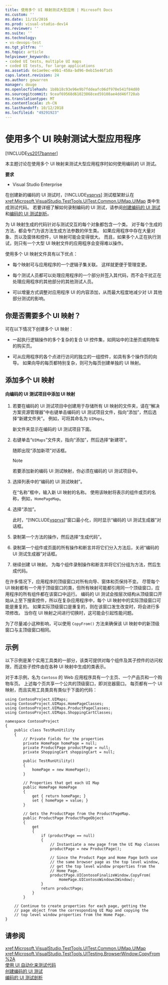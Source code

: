 ```yaml
---
title: 使用多个 UI 映射测试大型应用 | Microsoft Docs
ms.custom: ''
ms.date: 11/15/2016
ms.prod: visual-studio-dev14
ms.reviewer: ''
ms.suite: ''
ms.technology:
- vs-devops-test
ms.tgt_pltfrm: ''
ms.topic: article
helpviewer_keywords:
- coded UI tests, multiple UI maps
- coded UI tests, for large applications
ms.assetid: 6e1ae9ec-e9b1-458a-bd96-0eb15e46f1d5
caps.latest.revision: 24
ms.author: gewarren
manager: douge
ms.openlocfilehash: 1b8b18c93e96e9b7fddeafc06df970e541f84d80
ms.sourcegitcommit: 9ceaf69568d61023868ced59108ae4dd46f720ab
ms.translationtype: MT
ms.contentlocale: zh-CN
ms.lasthandoff: 10/12/2018
ms.locfileid: "49291923"
---
```

# <a name="testing-a-large-application-with-multiple-ui-maps"></a>使用多个 UI 映射测试大型应用程序
[!INCLUDE[vs2017banner](../includes/vs2017banner.md)]

本主题讨论在使用多个 UI 映射来测试大型应用程序时如何使用编码的 UI 测试。  
  
 **要求**  
  
-   Visual Studio Enterprise  
  
 在创建新的编码的 UI 测试时，[!INCLUDE[vsprvs](../includes/vsprvs-md.md)] 测试框架默认在 <xref:Microsoft.VisualStudio.TestTools.UITest.Common.UIMap.UIMap> 类中生成测试代码。 若要详细了解如何录制编码的 UI 测试，请参阅[创建编码的 UI 测试](../test/use-ui-automation-to-test-your-code.md#VerifyingCodeUsingCUITCreate)和[编码的 UI 测试剖析](../test/anatomy-of-a-coded-ui-test.md)。  
  
 为 UI 映射生成的代码针对与测试交互的每个对象都包含一个类。 对于每个生成的方法，都会专门为该方法生成方法参数的伴生类。 如果应用程序中存在大量对象、页以及窗体和控件，UI 映射可能会变得很大。 而且，如果多个人正在执行测试，则只有一个大型 UI 映射文件的应用程序会变得难以操作。  
  
 使用多个 UI 映射文件具有以下优点：  
  
-   每个映射可与应用程序的一个逻辑子集关联。 这样就更便于管理变更。  
  
-   每个测试人员都可以处理应用程序的一个部分并签入其代码，而不会干扰正在处理应用程序的其他部分的其他测试人员。  
  
-   可以增量方式调整对应用程序 UI 的内容添加，从而最大程度地减少对 UI 其他部分测试的影响。  
  
## <a name="do-you-need-multiple-ui-maps"></a>你是否需要多个 UI 映射？  
 可在以下情况下创建多个 UI 映射：  
  
-   一起执行逻辑操作的多个复杂的复合 UI 控件集，如网站中的注册页或购物车的购买页。  
  
-   可从应用程序的各个点进行访问的独立的一组控件，如具有多个操作页的向导。 如果向导的每页都特别复杂，则可为每页创建单独的 UI 映射。  
  
## <a name="adding-multiple-ui-maps"></a>添加多个 UI 映射  
  
#### <a name="to-add-a-ui-map-to-your-coded-ui-test-project"></a>向编码的 UI 测试项目中添加 UI 映射  
  
1.  若要在编码的 UI 测试项目中创建用于存储所有 UI 映射的文件夹，请在“解决方案资源管理器”中右键单击编码的 UI 测试项目文件，指向“添加”，然后选择“新建文件夹”。 例如，可将其命名为 `UIMaps`。  
  
     新文件夹显示在编码的 UI 测试项目下面。  
  
2.  右键单击“`UIMaps`”文件夹，指向“添加”，然后选择“新建项”。  
  
     随即出现“添加新项”对话框。  
  
    > [!NOTE]
    >  若要添加新的编码 UI 测试映射，你必须在编码的 UI 测试项目中。  
  
3.  选择列表中的“编码的 UI 测试映射”。  
  
     在“名称”框中，输入新 UI 映射的名称。 使用该映射将表示的组件或页的名称，例如，`HomePageMap`。  
  
4.  选择“添加”。  
  
     此时，“[!INCLUDE[vsprvs](../includes/vsprvs-md.md)]”窗口最小化，同时显示“编码的 UI 测试生成器”对话框。  
  
5.  录制第一个方法的操作，然后选择“生成代码”。  
  
6.  录制第一个组件或页面的所有操作和断言并将它们分入方法后，关闭“编码的 UI 测试生成器”对话框。  
  
7.  继续创建 UI 映射。 为每个组件录制操作和断言并将它们分组为方法，然后生成代码。  
  
 在许多情况下，应用程序的顶级窗口对所有向导、窗体和页保持不变。 尽管每个 UI 映射都有一个用于顶级窗口的类，但所有映射可能都引用同一个顶级窗口，应用程序的所有组件都在该窗口中运行。 编码的 UI 测试会按层次结构从顶级窗口开始从上至下搜索控件，所以在复杂应用程序中，每个 UI 映射中的实际顶级窗口可能是重复的。 如果实际顶级窗口是重复的，则在该窗口发生改变时，将会进行多项修改。 当你在 UI 映射之间进行切换时，这可能会引起性能问题。  
  
 为了尽量减小这种影响，可以使用 `CopyFrom()` 方法来确保该 UI 映射中的新顶级窗口与主顶级窗口相同。  
  
## <a name="example"></a>示例  
 以下示例是某个实用工具类的一部分，该类可提供对每个组件及其子控件的访问权限，而这些子控件由在各种 UI 映射中生成的类表示。  
  
 对于本示例，名为 `Contoso` 的 Web 应用程序具有一个主页、一个产品页和一个购物车页。 上述每个页共享一个公共的顶级窗口，即浏览器窗口。 每页都有一个 UI 映射，而且实用工具类具有类似于下面的代码：  
  
```  
using ContosoProject.UIMaps;  
using ContosoProject.UIMaps.HomePageClasses;  
using ContosoProject.UIMaps.ProductPageClasses;  
using ContosoProject.UIMaps.ShoppingCartClasses;  
  
namespace ContosoProject  
{  
    public class TestRunUtility  
    {  
        // Private fields for the properties  
        private HomePage homePage = null;  
        private ProductPage productPage = null;  
        private ShoppingCart shoppingCart = null;  
  
        public TestRunUtility()  
        {  
            homePage = new HomePage();  
        }  
  
        // Properties that get each UI Map  
        public HomePage HomePage  
        {  
            get { return homePage; }  
            set { homePage = value; }  
        }  
  
        // Gets the ProductPage from the ProductPageMap.  
        public ProductPage ProductPageObject  
        {  
            get  
            {  
                if (productPage == null)  
                {  
                    // Instantiate a new page from the UI Map classes  
                    productPage = new ProductPage();  
  
                    // Since the Product Page and Home Page both use  
                    // the same browser page as the top level window,  
                    // get the top level window properties from the  
                    // Home Page.  
                    productPage.UIContosoFinalizeWindow.CopyFrom(  
                        HomePage.UIContosoWindowsIWindow);  
                }  
                return productPage;  
            }  
        }  
  
    // Continue to create properties for each page, getting the   
    // page object from the corresponding UI Map and copying the   
    // top level window properties from the Home Page.  
}  
```  
  
## <a name="see-also"></a>请参阅  
 <xref:Microsoft.VisualStudio.TestTools.UITest.Common.UIMap.UIMap>   
 <xref:Microsoft.VisualStudio.TestTools.UITesting.BrowserWindow.CopyFrom%2A>   
 [使用 UI 自动化来测试代码](../test/use-ui-automation-to-test-your-code.md)   
 [创建编码的 UI 测试](../test/use-ui-automation-to-test-your-code.md#VerifyingCodeUsingCUITCreate)   
 [编码的 UI 测试剖析](../test/anatomy-of-a-coded-ui-test.md)



